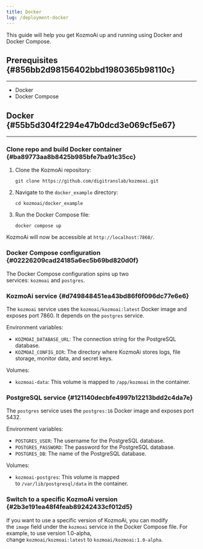 ```yaml
---
title: Docker
lug: /deployment-docker
---
```




This guide will help you get KozmoAi up and running using Docker and Docker Compose.


## Prerequisites {#856bb2d98156402bbd1980365b98110c}


---

- Docker
- Docker Compose

## Docker {#55b5d304f2294e47b0dcd3e069cf5e67}


---


### Clone repo and build Docker container {#ba89773aa8b8425b985bfe7ba91c35cc}

1. Clone the KozmoAi repository:

	`git clone https://github.com/digitranslab/kozmoai.git`

2. Navigate to the `docker_example` directory:

	`cd kozmoai/docker_example`

3. Run the Docker Compose file:

	`docker compose up`


KozmoAi will now be accessible at `http://localhost:7860/`.


### Docker Compose configuration {#02226209cad24185a6ec5b69bd820d0f}


The Docker Compose configuration spins up two services: `kozmoai` and `postgres`.


### KozmoAi service {#d749848451ea43bd86f6f096dc77e6e6}


The `kozmoai` service uses the `kozmoai/kozmoai:latest` Docker image and exposes port 7860. It depends on the `postgres` service.


Environment variables:

- `KOZMOAI_DATABASE_URL`: The connection string for the PostgreSQL database.
- `KOZMOAI_CONFIG_DIR`: The directory where KozmoAi stores logs, file storage, monitor data, and secret keys.

Volumes:

- `kozmoai-data`: This volume is mapped to `/app/kozmoai` in the container.

### PostgreSQL service {#121140decbfe4997b12213bdd2c4da7e}


The `postgres` service uses the `postgres:16` Docker image and exposes port 5432.


Environment variables:

- `POSTGRES_USER`: The username for the PostgreSQL database.
- `POSTGRES_PASSWORD`: The password for the PostgreSQL database.
- `POSTGRES_DB`: The name of the PostgreSQL database.

Volumes:

- `kozmoai-postgres`: This volume is mapped to `/var/lib/postgresql/data` in the container.

### Switch to a specific KozmoAi version {#2b3e191ea48f4feab89242433cf012d5}


If you want to use a specific version of KozmoAi, you can modify the `image` field under the `kozmoai` service in the Docker Compose file. For example, to use version 1.0-alpha, change `kozmoai/kozmoai:latest` to `kozmoai/kozmoai:1.0-alpha`.

